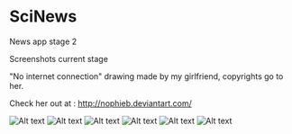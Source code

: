 # SciNews
News app stage 2

Screenshots current stage 

"No internet connection" drawing made by my girlfriend, copyrights go to her.

Check her out at : http://nophieb.deviantart.com/

![Alt text](Screenshots/Screenshot_2018-06-06-13-13-35.png?raw=true "Optional Title") ![Alt text](Screenshots/Screenshot_2018-06-06-13-12-38.png?raw=true "Optional Title")
![Alt text](Screenshots/Screenshot_2018-06-06-13-28-30.png?raw=true "Optional Title") ![Alt text](Screenshots/Screenshot_2018-06-06-13-12-54.png?raw=true "Optional Title")
![Alt text](Screenshots/Screenshot_2018-06-06-13-17-19.png?raw=true "Optional Title") ![Alt text](Screenshots/Screenshot_2018-06-06-13-13-42.png?raw=true "Optional Title")


